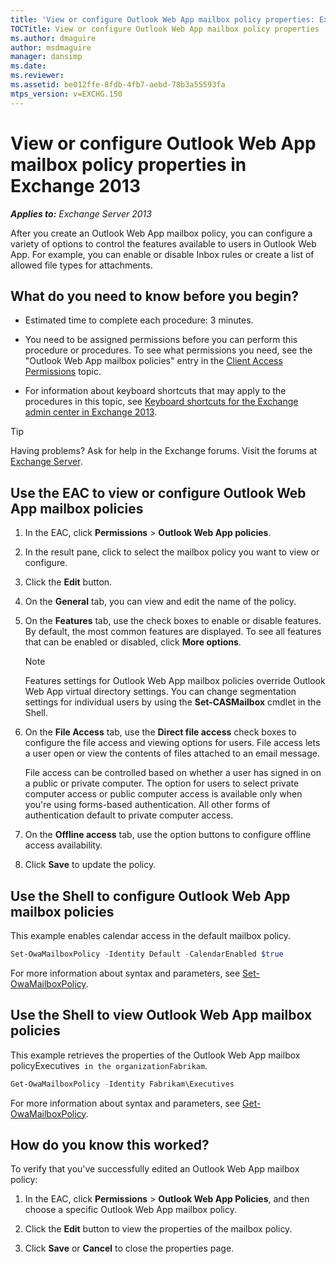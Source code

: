 ```yaml
---
title: 'View or configure Outlook Web App mailbox policy properties: Exchange 2013 Help'
TOCTitle: View or configure Outlook Web App mailbox policy properties
ms.author: dmaguire
author: msdmaguire
manager: dansimp
ms.date: 
ms.reviewer: 
ms.assetid: be012ffe-8fdb-4fb7-aebd-78b3a55593fa
mtps_version: v=EXCHG.150
---
```


# View or configure Outlook Web App mailbox policy properties in Exchange 2013

_**Applies to:** Exchange Server 2013_

After you create an Outlook Web App mailbox policy, you can configure a variety of options to control the features available to users in Outlook Web App. For example, you can enable or disable Inbox rules or create a list of allowed file types for attachments.

## What do you need to know before you begin?

- Estimated time to complete each procedure: 3 minutes.

- You need to be assigned permissions before you can perform this procedure or procedures. To see what permissions you need, see the "Outlook Web App mailbox policies" entry in the [Client Access Permissions](http://technet.microsoft.com/library/57eca42a-5a7f-4c65-89f0-7a84f2dbea19.aspx) topic.

- For information about keyboard shortcuts that may apply to the procedures in this topic, see [Keyboard shortcuts for the Exchange admin center in Exchange 2013](keyboard-shortcuts-in-the-exchange-admin-center-2013-help.md).

> [!TIP]
> Having problems? Ask for help in the Exchange forums. Visit the forums at [Exchange Server](https://go.microsoft.com/fwlink/p/?linkId=60612).

## Use the EAC to view or configure Outlook Web App mailbox policies

1. In the EAC, click **Permissions** \> **Outlook Web App policies**.

2. In the result pane, click to select the mailbox policy you want to view or configure.

3. Click the **Edit** button.

4. On the **General** tab, you can view and edit the name of the policy.

5. On the **Features** tab, use the check boxes to enable or disable features. By default, the most common features are displayed. To see all features that can be enabled or disabled, click **More options**.

    > [!NOTE]
    > Features settings for Outlook Web App mailbox policies override Outlook Web App virtual directory settings. You can change segmentation settings for individual users by using the **Set-CASMailbox** cmdlet in the Shell.

6. On the **File Access** tab, use the **Direct file access** check boxes to configure the file access and viewing options for users. File access lets a user open or view the contents of files attached to an email message.

    File access can be controlled based on whether a user has signed in on a public or private computer. The option for users to select private computer access or public computer access is available only when you're using forms-based authentication. All other forms of authentication default to private computer access.

7. On the **Offline access** tab, use the option buttons to configure offline access availability.

8. Click **Save** to update the policy.

## Use the Shell to configure Outlook Web App mailbox policies

This example enables calendar access in the default mailbox policy.

```powershell
Set-OwaMailboxPolicy -Identity Default -CalendarEnabled $true
```

For more information about syntax and parameters, see [Set-OwaMailboxPolicy](http://technet.microsoft.com/library/530166f7-ab42-4609-ba73-9b5a39b567be.aspx).

## Use the Shell to view Outlook Web App mailbox policies

This example retrieves the properties of the Outlook Web App mailbox policyExecutives` in the organizationFabrikam`.

```powershell
Get-OwaMailboxPolicy -Identity Fabrikam\Executives
```

For more information about syntax and parameters, see [Get-OwaMailboxPolicy](http://technet.microsoft.com/library/bdd580d3-8812-4b4a-93e8-c6401b0d2f0f.aspx).

## How do you know this worked?

To verify that you've successfully edited an Outlook Web App mailbox policy:

1. In the EAC, click **Permissions** \> **Outlook Web App Policies**, and then choose a specific Outlook Web App mailbox policy.

2. Click the **Edit** button to view the properties of the mailbox policy.

3. Click **Save** or **Cancel** to close the properties page.
